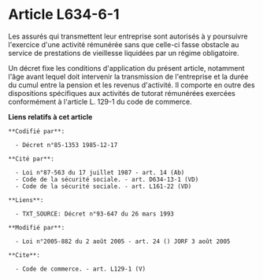 # Article L634-6-1

Les assurés qui transmettent leur entreprise sont autorisés à y poursuivre l'exercice d'une activité rémunérée sans que
celle-ci fasse obstacle au service de prestations de vieillesse liquidées par un régime obligatoire.

Un décret fixe les conditions d'application du présent article, notamment l'âge avant lequel doit intervenir la transmission
de l'entreprise et la durée du cumul entre la pension et les revenus d'activité. Il comporte en outre des dispositions
spécifiques aux activités de tutorat rémunérées exercées conformément à l'article L. 129-1 du code de commerce.

**Liens relatifs à cet article**

	**Codifié par**:

	  - Décret n°85-1353 1985-12-17

	**Cité par**:

	  - Loi n°87-563 du 17 juillet 1987 - art. 14 (Ab)
	  - Code de la sécurité sociale. - art. D634-13-1 (VD)
	  - Code de la sécurité sociale. - art. L161-22 (VD)

	**Liens**:

	  - TXT_SOURCE: Décret n°93-647 du 26 mars 1993

	**Modifié par**:

	  - Loi n°2005-882 du 2 août 2005 - art. 24 () JORF 3 août 2005

	**Cite**:

	  - Code de commerce. - art. L129-1 (V)
